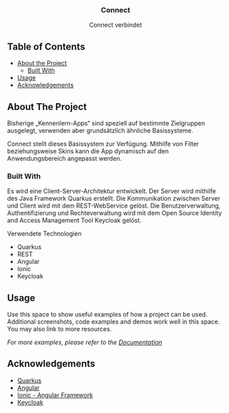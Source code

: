 <!-- PROJECT LOGO -->
<br />

  <h3 align="center">Connect</h3>

  <p align="center">
    Connect verbindet
  </p>

</p>



<!-- TABLE OF CONTENTS -->

## Table of Contents

* [About the Project](#about-the-project)
  * [Built With](#built-with)
* [Usage](#usage)
* [Acknowledgements](#acknowledgements)



<!-- ABOUT THE PROJECT -->

## About The Project

Bisherige „Kennenlern-Apps“ sind speziell auf bestimmte Zielgruppen ausgelegt, verwenden aber grundsätzlich ähnliche Basissysteme. 

Connect stellt dieses Basissystem zur Verfügung. Mithilfe von Filter beziehungsweise Skins kann die App dynamisch auf den Anwendungsbereich angepasst werden. 

### Built With
Es wird eine Client-Server-Architektur entwickelt. Der Server wird mithilfe des Java Framework Quarkus erstellt. Die Kommunikation zwischen Server und Client wird mit dem REST-WebService gelöst. Die Benutzerverwaltung, Authentifizierung und Rechteverwaltung wird mit dem Open Source Identity and Access Management Tool Keycloak gelöst. 

Verwendete Technologien

- Quarkus
- REST
- Angular
- Ionic
- Keycloak

<!-- GETTING STARTED -->



<!-- USAGE EXAMPLES -->
## Usage

Use this space to show useful examples of how a project can be used. Additional screenshots, code examples and demos work well in this space. You may also link to more resources.

_For more examples, please refer to the [Documentation](https://example.com)_



<!-- ROADMAP -->

<!-- CONTRIBUTING -->

<!-- LICENSE -->

<!-- CONTACT -->

<!-- ACKNOWLEDGEMENTS -->
## Acknowledgements
* [Quarkus](https://quarkus.io/)
* [Angular](https://angular.io/docs)
* [Ionic - Angular Framework](https://ionicframework.com/docs/angular/your-first-app)
* [Keycloak](https://www.keycloak.org/)
